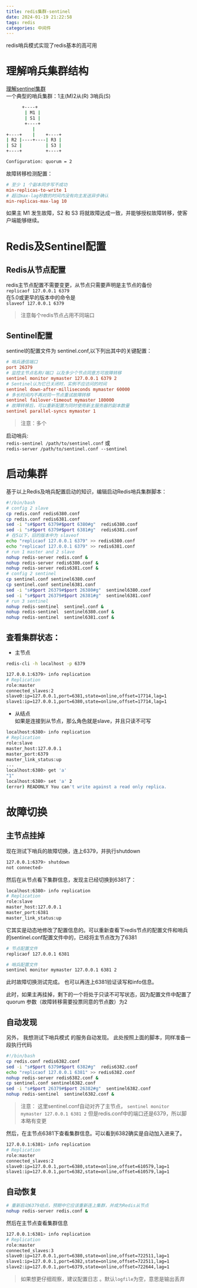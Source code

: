 ```yaml
---
title: redis集群-sentinel
date: 2024-01-19 21:22:58
tags: redis
categories: 中间件
---
```

redis哨兵模式实现了redis基本的高可用
<!--more-->
# 理解哨兵集群结构

[理解sentinel集群](https://redis.io/docs/management/sentinel/)  
一个典型的哨兵集群：1主(M)2从(R)  3哨兵(S)​​  
```sh
      +----+
       | M1 |
       | S1 |
       +----+
          |
+----+    |    +----+
| R2 |----+----| R3 |
| S2 |         | S3 |
+----+         +----+

Configuration: quorum = 2
```
故障转移检测配置：  
``` ini
# 至少 1 个副本同步写不成功
min-replicas-to-write 1
# 超过max-lag秒数的时间内没有向主发送异步确认
min-replicas-max-lag 10
```
如果主 M1 发生故障，S2 和 S3 将就故障达成一致，并能够授权故障转移，使客户端能够继续。  

# Redis及Sentinel配置

## Redis从节点配置
redis主节点配置不需要变更，从节点只需要声明是主节点的备份  
`replicaof 127.0.0.1 6379`  
在5.0或更早的版本中的命令是  
`slaveof 127.0.0.1 6379`  
> 注意每个redis节点占用不同端口  

## Sentinel配置
sentinel的配置文件为 sentinel.conf,以下列出其中的关键配置：    
``` ini
# 哨兵通信端口
port 26379
# 监控主节点名称/端口 以及多少个节点同意方可故障转移
sentinel monitor mymaster 127.0.0.1 6379 2  
# Sentinel认为它已关闭时，实例不应访问的时间
sentinel down-after-milliseconds mymaster 60000  
# 多长时间内不再对同一节点重试故障转移
sentinel failover-timeout mymaster 180000  
# 故障转移后，可以重新配置为同时使用新主服务器的副本数量
sentinel parallel-syncs mymaster 1
```
> 注意：多个


启动哨兵:  
`redis-sentinel /path/to/sentinel.conf`   或    
`redis-server /path/to/sentinel.conf --sentinel`


# 启动集群  
基于以上Redis及哨兵配置启动的知识，编辑启动Redis哨兵集群脚本：  
```sh
#!/bin/bash
# config 2 slave
cp redis.conf redis6380.conf
cp redis.conf redis6381.conf
sed -i "s#$port 6379#$port 6380#g"  redis6380.conf
sed -i "s#$port 6379#$port 6381#g"  redis6381.conf
# 在5以下，旧的版本中为 slaveof 
echo "replicaof 127.0.0.1 6379" >> redis6380.conf
echo "replicaof 127.0.0.1 6379" >> redis6381.conf
# run 1 master and 2 slave
nohup redis-server redis.conf &
nohup redis-server redis6380.conf &
nohup redis-server redis6381.conf &
# config 2 sentinel
cp sentinel.conf sentinel6380.conf
cp sentinel.conf sentinel6381.conf
sed -i "s#$port 26379#$port 26380#g"  sentinel6380.conf
sed -i "s#$port 26379#$port 26381#g"  sentinel6381.conf
# run 3 sentinel
nohup redis-sentinel  sentinel.conf &
nohup redis-sentinel  sentinel6380.conf &
nohup redis-sentinel  sentinel6381.conf &
```

## 查看集群状态：  
- 主节点
```sh
redis-cli -h localhost -p 6379

127.0.0.1:6379> info replication
# Replication
role:master
connected_slaves:2
slave0:ip=127.0.0.1,port=6381,state=online,offset=17714,lag=1
slave1:ip=127.0.0.1,port=6380,state=online,offset=17714,lag=1
```
- 从结点  
  如果是连接到从节点，那么角色就是slave，并且只读不可写  
```sh
localhost:6380> info replication
# Replication
role:slave
master_host:127.0.0.1
master_port:6379
master_link_status:up
...
localhost:6380> get 'a'
"1"
localhost:6380> set 'a' 2
(error) READONLY You can't write against a read only replica.
```

# 故障切换

## 主节点挂掉
现在测试下哨兵的故障切换，连上6379，并执行shutdown  
```sh
127.0.0.1:6379> shutdown
not connected>
```
然后在从节点看下集群信息，发现主已经切换到6381了：  
```sh
localhost:6380> info replication
# Replication
role:slave
master_host:127.0.0.1
master_port:6381
master_link_status:up
```
它其实是动态地修改了配置信息的。可以重新查看下redis节点的配置文件和哨兵的sentinel.conf配置文件中的，已经将主节点改为了6381  
```sh
# 节点配置文件
replicaof 127.0.0.1 6381

# 哨兵配置文件
sentinel monitor mymaster 127.0.0.1 6381 2
```

此时故障切换测试完成。 也可以再连上6381验证读写和info信息。  

此时，如果主再挂掉，剩下的一个将处于只读不可写状态，因为配置文件中配置了quorum 参数（故障转移需要投票同意的节点数）为2

## 自动发现

另外， 我想测试下哨兵模式 的服务自动发现。 此处按照上面的脚本，同样准备一段执行代码  
```sh
#!/bin/bash
cp redis.conf redis6382.conf
sed -i "s#$port 6379#$port 6382#g"  redis6382.conf
echo "replicaof 127.0.0.1 6381" >> redis6382.conf
nohup redis-server redis6382.conf &
cp sentinel.conf sentinel6382.conf
sed -i "s#$port 26379#$port 26382#g"  sentinel6382.conf
nohup redis-sentinel  sentinel6382.conf &
```
> 注意： 这里sentinel.conf自动对齐了主节点，
`sentinel monitor mymaster 127.0.0.1 6381 2`
但是redis.conf中的端口还是6379，所以脚本略有变更  

然后，在主节点6381下查看集群信息。可以看到6382确实是自动加入进来了。  
```sh
127.0.0.1:6381> info replication
# Replication
role:master
connected_slaves:2
slave0:ip=127.0.0.1,port=6380,state=online,offset=610579,lag=1
slave1:ip=127.0.0.1,port=6382,state=online,offset=610579,lag=1
```

## 自动恢复
  
``` sh
# 重新启动6379结点，预期中它应该重新连上集群，并成为Redis从节点
nohup redis-server redis.conf &
```
然后在主节点查看集群信息  
```sh
127.0.0.1:6381> info replication
# Replication
role:master
connected_slaves:3
slave0:ip=127.0.0.1,port=6380,state=online,offset=722511,lag=1
slave1:ip=127.0.0.1,port=6382,state=online,offset=722511,lag=1
slave2:ip=127.0.0.1,port=6379,state=online,offset=722644,lag=1
```  
> 如果想更仔细观察，建议配置日志 。默认`logfile`为空，意思是输出丢弃

‍

